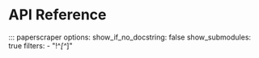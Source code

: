 # API Reference

::: paperscraper
    options:
        show_if_no_docstring: false
        show_submodules: true
        filters:
            - "!^_[^_]"
